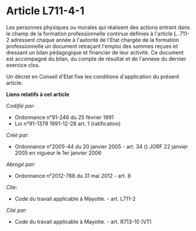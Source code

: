 # Article L711-4-1

Les personnes physiques ou morales qui réalisent des actions entrant dans le champ de la formation professionnelle continue
définies à l'article L. 711-2 adressent chaque année à l'autorité de l'Etat chargée de la formation professionnelle un
document retraçant l'emploi des sommes reçues et dressant un bilan pédagogique et financier de leur activité. Ce document est
accompagné du bilan, du compte de résultat et de l'annexe du dernier exercice clos.

Un décret en Conseil d'Etat fixe les conditions d'application du présent article.

**Liens relatifs à cet article**

_Codifié par_:

  - Ordonnance n°91-246 du 25 février 1991
  - Loi n°91-1379 1991-12-28 art. 1 (ratification)

_Créé par_:

  - Ordonnance n°2005-44 du 20 janvier 2005 - art. 34 () JORF 22 janvier 2005 en vigueur le 1er janvier 2006

_Abrogé par_:

  - Ordonnance n°2012-788 du 31 mai 2012 - art. 8

_Cite_:

  - Code du travail applicable à Mayotte. - art. L711-2

_Cité par_:

  - Code du travail applicable à Mayotte. - art. R713-10 (VT)
